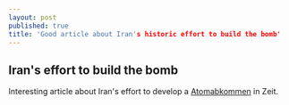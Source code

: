 ```yaml
---
layout: post
published: true
title: 'Good article about Iran's historic effort to build the bomb'
---
```

## Iran's effort to build the bomb

Interesting article about Iran's effort to develop a [Atomabkommen](https://www.zeit.de/politik/ausland/2019-09/atomabkommen-iran-usa-donald-trump-vertrag-konflikt-english) in Zeit.
